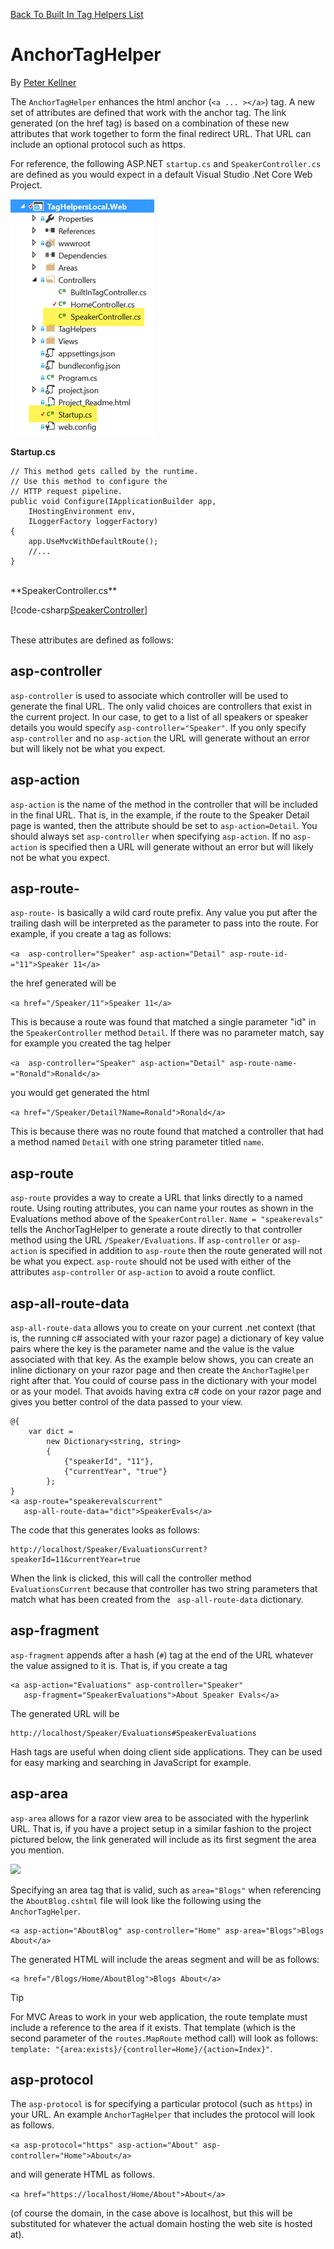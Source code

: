 ﻿[Back To Built In Tag Helpers List](../../builtin.md)


# AnchorTagHelper

By [Peter Kellner](http://peterkellner.net) 


The ```AnchorTagHelper``` enhances the html anchor (`<a ... ></a>`) tag. A new set of attributes are defined that work with the anchor tag. The link generated (on the href tag) is based on a combination of these new attributes that work together to form the final redirect URL. That URL can include an optional protocol such as https.

For reference, the following ASP.NET ```startup.cs``` and ```SpeakerController.cs``` are defined as you would expect in a default Visual Studio .Net Core Web Project.

![](../_static/ProjectControllers.png)

**Startup.cs**
```
// This method gets called by the runtime. 
// Use this method to configure the 
// HTTP request pipeline.
public void Configure(IApplicationBuilder app, 
    IHostingEnvironment env, 
    ILoggerFactory loggerFactory)
{
    app.UseMvcWithDefaultRoute();
    //...
}  
```

<br/>
**SpeakerController.cs** 

[!code-csharp[SpeakerController](../sample/TagHelpersBuiltInAspNetCore/src/TagHelpersBuiltInAspNetCore/Controllers/SpeakerController.cs)]

<br/>
These attributes are defined as follows:

## asp-controller

```asp-controller``` is used to associate which controller will be used to generate the final URL. The only valid choices are controllers that exist in the current project. In our case, to get to a list of all speakers or speaker details you would specify ```asp-controller="Speaker"```. If you only specify ```asp-controller``` and no ```asp-action``` the URL will generate without an error but will likely not be what you expect.

## asp-action

```asp-action``` is the name of the method in the controller that will be included in the final URL. That is, in the example, if the route to the Speaker Detail page is wanted, then the attribute should be set to ```asp-action=Detail```. You should always set ```asp-controller``` when specifying ```asp-action```. If no ```asp-action``` is specified then a URL will generate without an error but will likely not be what you expect.

## asp-route-

```asp-route-``` is basically a wild card route prefix. Any value you put after the trailing dash will be interpreted as the parameter to pass into the route. For example, if you create a tag as follows: 

```<a  asp-controller="Speaker" asp-action="Detail" asp-route-id-="11">Speaker 11</a>``` 

the href generated will be 

```<a href="/Speaker/11">Speaker 11</a>```  

This is because a route was found that matched a single parameter "id" in the ```SpeakerController``` method ```Detail```. If there was no parameter match, say for example you created the tag helper 

```<a  asp-controller="Speaker" asp-action="Detail" asp-route-name-="Ronald">Ronald</a>```

you would get generated the html 

```<a href="/Speaker/Detail?Name=Ronald">Ronald</a>```

This is because there was no route found that matched a controller that had a method named ```Detail``` with one string parameter titled ```name```.

## asp-route

```asp-route``` provides a way to create a URL that links directly to a named route. Using routing attributes, you can name your routes as shown in the Evaluations method above of the ```SpeakerController```.  ```Name = "speakerevals"``` tells the AnchorTagHelper to generate a route directly to that controller method using the URL ```/Speaker/Evaluations```. If ```asp-controller``` or ```asp-action``` is specified in addition to ```asp-route``` then the route generated will not be what you expect.  ```asp-route``` should not be used with either of the attributes ```asp-controller``` or ```asp-action``` to avoid a route conflict.

## asp-all-route-data

```asp-all-route-data``` allows you to create on your current .net context (that is, the running c# associated with your razor page) a dictionary of key value pairs where the key is the parameter name and the value is the value associated with that key. As the example below shows, you can create an inline dictionary on your razor page and then create the ```AnchorTagHelper``` right after that. You could of course pass in the dictionary with your model or as your model. That avoids having extra c# code on your razor page and gives you better control of the data passed to your view.

```
@{
    var dict =
        new Dictionary<string, string>
        {
            {"speakerId", "11"},
            {"currentYear", "true"}
        };
}
<a asp-route="speakerevalscurrent" 
   asp-all-route-data="dict">SpeakerEvals</a>
```

The code that this generates looks as follows:

```
http://localhost/Speaker/EvaluationsCurrent?speakerId=11&currentYear=true
```

When the link is clicked, this will call the controller method ```EvaluationsCurrent``` because that controller has two string parameters that match what has been created from the ```
asp-all-route-data``` 
dictionary.

## asp-fragment

```asp-fragment``` appends after a hash (```#```) tag at the end of the URL whatever the value assigned to it is. That is, if you create a tag

```
<a asp-action="Evaluations" asp-controller="Speaker"  
   asp-fragment="SpeakerEvaluations">About Speaker Evals</a>
```
The generated URL will be

```
http://localhost/Speaker/Evaluations#SpeakerEvaluations
```
Hash tags are useful when doing client side applications. They can be used for easy marking and searching in JavaScript for example.


## asp-area

```asp-area``` allows for a razor view area to be associated with the hyperlink URL. That is, if you have a project setup in a similar fashion to the project pictured below, the link generated will include as its first segment the area you mention.

![](../_static/ProjectControllersArea.png)

Specifying an area tag that is valid, such as ```area="Blogs"``` when referencing the ```AboutBlog.cshtml``` file will look like the following using the ```AnchorTagHelper```.

```
<a asp-action="AboutBlog" asp-controller="Home" asp-area="Blogs">Blogs About</a>
```

The generated HTML will include the areas segment and will be as follows:

```
<a href="/Blogs/Home/AboutBlog">Blogs About</a>
```

> [!TIP]
> For MVC Areas to work in your web application, the route template must include a reference to the area if it exists. That template (which is the second parameter of the ```routes.MapRoute``` method call) will look as follows: ```template: "{area:exists}/{controller=Home}/{action=Index}"```.



## asp-protocol

The ```asp-protocol``` is for specifying a particular protocol (such as ```https```) in your URL. An example ```AnchorTagHelper``` that includes the protocol will look as follows.

```<a asp-protocol="https" asp-action="About" asp-controller="Home">About</a>```

and will generate HTML as follows.

```<a href="https://localhost/Home/About">About</a>```

(of course the domain, in the case above is localhost, but this will be substituted for whatever the actual domain hosting the web site is hosted at).



